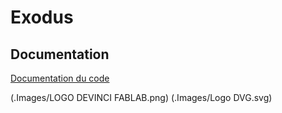 # Exodus

## Documentation

[Documentation du code](./Software/Doc/html/index.html)

(.Images/LOGO DEVINCI FABLAB.png)
(.Images/Logo DVG.svg)